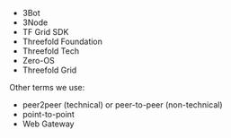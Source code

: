 - 3Bot
- 3Node
- TF Grid SDK
- Threefold Foundation
- Threefold Tech
- Zero-OS
- Threefold Grid

Other terms we use:
- peer2peer (technical) or peer-to-peer (non-technical) 
- point-to-point
- Web Gateway


